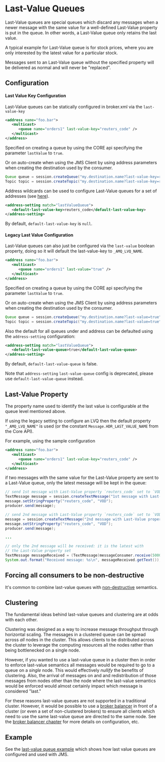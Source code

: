 # Last-Value Queues

Last-Value queues are special queues which discard any messages when a newer
message with the same value for a well-defined Last-Value property is put in
the queue. In other words, a Last-Value queue only retains the last value.

A typical example for Last-Value queue is for stock prices, where you are only
interested by the latest value for a particular stock.

Messages sent to an Last-Value queue without the specified property will be
delivered as normal and will never be "replaced".

## Configuration

#### Last Value Key Configuration
Last-Value queues can be statically configured in broker.xml via the
`last-value-key`

```xml
<address name="foo.bar">
   <multicast>
      <queue name="orders1" last-value-key="reuters_code" />
   </multicast>
</address>
```

Specified on creating a queue by using the CORE api specifying the parameter 
`lastValue` to `true`. 

Or on auto-create when using the JMS Client by using address parameters when 
creating the destination used by the consumer.

```java
Queue queue = session.createQueue("my.destination.name?last-value-key=reuters_code");
Topic topic = session.createTopic("my.destination.name?last-value-key=reuters_code");
```

Address wildcards can be used to configure Last-Value queues for a set of
addresses (see [here](wildcard-syntax.md)).

```xml
<address-setting match="lastValueQueue">
   <default-last-value-key>reuters_code</default-last-value-key>
</address-setting>
```

By default, `default-last-value-key` is `null`.

#### Legacy Last Value Configuration

Last-Value queues can also just be configured via the `last-value` boolean
property, doing so it will default the last-value-key to `_AMQ_LVQ_NAME`.

```xml
<address name="foo.bar">
   <multicast>
      <queue name="orders1" last-value="true" />
   </multicast>
</address>
```

Specified on creating a queue by using the CORE api specifying the parameter 
`lastValue` to `true`. 

Or on auto-create when using the JMS Client by using address parameters when 
creating the destination used by the consumer.

```java
Queue queue = session.createQueue("my.destination.name?last-value=true");
Topic topic = session.createTopic("my.destination.name?last-value=true");
```

Also the default for all queues under and address can be defaulted using the 
`address-setting` configuration:

```xml
<address-setting match="lastValueQueue">
   <default-last-value-queue>true</default-last-value-queue>
</address-setting>
```

By default, `default-last-value-queue` is false. 

Note that `address-setting` `last-value-queue` config is deprecated, please use
`default-last-value-queue` instead.

## Last-Value Property

The property name used to identify the last value is configurable 
at the queue level mentioned above.

If using the legacy setting to configure an LVQ then the default property 
`"_AMQ_LVQ_NAME"` is used (or the constant `Message.HDR_LAST_VALUE_NAME` from
the Core API).

For example, using the sample configuration 

```xml
<address name="foo.bar">
   <multicast>
      <queue name="orders1" last-value-key="reuters_code" />
   </multicast>
</address>
```

if two messages with the same value for the Last-Value
property are sent to a Last-Value queue, only the latest message will be
kept in the queue:

```java
// send 1st message with Last-Value property `reuters_code` set to `VOD`
TextMessage message = session.createTextMessage("1st message with Last-Value property set");
message.setStringProperty("reuters_code", "VOD");
producer.send(message);

// send 2nd message with Last-Value property `reuters_code` set to `VOD`
message = session.createTextMessage("2nd message with Last-Value property set");
message.setStringProperty("reuters_code", "VOD");
producer.send(message);

...

// only the 2nd message will be received: it is the latest with
// the Last-Value property set
TextMessage messageReceived = (TextMessage)messageConsumer.receive(5000);
System.out.format("Received message: %s\n", messageReceived.getText());
```

## Forcing all consumers to be non-destructive

It's common to combine last-value queues with [non-destructive](non-destructive-queues.md)
semantics.

## Clustering

The fundamental ideas behind last-value queues and clustering are at odds with
each other. 

Clustering was designed as a way to increase message throughput through
horizontal scaling. The messages in a clustered queue can be spread across 
_all_ nodes in the cluster. This allows clients to be distributed across the
cluster to leverage the computing resources all the nodes rather than being
bottlenecked on a single node.

However, if you wanted to use a last-value queue in a cluster then in order
to enforce last-value semantics all messages would be required to go to a
queue on a _single_ node. This would effectively _nullify_ the benefits of
clustering. Also, the arrival of messages on and and redistribution of
those messages from nodes other than the node where the last-value semantics
would be enforced would almost certainly impact which message is considered
"last."

For these reasons last-value queues are not supported in a traditional cluster.
However, it would be possible to use a [broker balancer](broker-balancers.md)
in front of a cluster (or even a set of non-clustered brokers) to ensure all
clients which need to use the same last-value queue are directed to the same
node. See the [broker balancer chapter](broker-balancers.md) for more details
on configuration, etc.

## Example

See the [last-value queue example](examples.md#last-value-queue) which shows 
how last value queues are configured and used with JMS.

